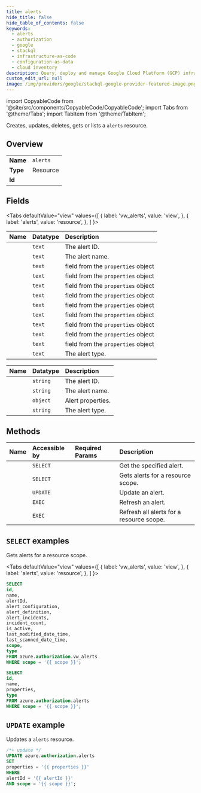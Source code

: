 ```yaml
---
title: alerts
hide_title: false
hide_table_of_contents: false
keywords:
  - alerts
  - authorization
  - google
  - stackql
  - infrastructure-as-code
  - configuration-as-data
  - cloud inventory
description: Query, deploy and manage Google Cloud Platform (GCP) infrastructure and resources using SQL
custom_edit_url: null
image: /img/providers/google/stackql-google-provider-featured-image.png
---
```


import CopyableCode from '@site/src/components/CopyableCode/CopyableCode';
import Tabs from '@theme/Tabs';
import TabItem from '@theme/TabItem';

Creates, updates, deletes, gets or lists a <code>alerts</code> resource.

## Overview
<table><tbody>
<tr><td><b>Name</b></td><td><code>alerts</code></td></tr>
<tr><td><b>Type</b></td><td>Resource</td></tr>
<tr><td><b>Id</b></td><td><CopyableCode code="azure.authorization.alerts" /></td></tr>
</tbody></table>

## Fields
<Tabs
    defaultValue="view"
    values={[
        { label: 'vw_alerts', value: 'view', },
        { label: 'alerts', value: 'resource', },
    ]
}>
<TabItem value="view">

| Name | Datatype | Description |
|:-----|:---------|:------------|
| <CopyableCode code="id" /> | `text` | The alert ID. |
| <CopyableCode code="name" /> | `text` | The alert name. |
| <CopyableCode code="alertId" /> | `text` | field from the `properties` object |
| <CopyableCode code="alert_configuration" /> | `text` | field from the `properties` object |
| <CopyableCode code="alert_definition" /> | `text` | field from the `properties` object |
| <CopyableCode code="alert_incidents" /> | `text` | field from the `properties` object |
| <CopyableCode code="incident_count" /> | `text` | field from the `properties` object |
| <CopyableCode code="is_active" /> | `text` | field from the `properties` object |
| <CopyableCode code="last_modified_date_time" /> | `text` | field from the `properties` object |
| <CopyableCode code="last_scanned_date_time" /> | `text` | field from the `properties` object |
| <CopyableCode code="scope" /> | `text` | field from the `properties` object |
| <CopyableCode code="type" /> | `text` | The alert type. |
</TabItem>
<TabItem value="resource">

| Name | Datatype | Description |
|:-----|:---------|:------------|
| <CopyableCode code="id" /> | `string` | The alert ID. |
| <CopyableCode code="name" /> | `string` | The alert name. |
| <CopyableCode code="properties" /> | `object` | Alert properties. |
| <CopyableCode code="type" /> | `string` | The alert type. |
</TabItem></Tabs>

## Methods
| Name | Accessible by | Required Params | Description |
|:-----|:--------------|:----------------|:------------|
| <CopyableCode code="get" /> | `SELECT` | <CopyableCode code="alertId, scope" /> | Get the specified alert. |
| <CopyableCode code="list_for_scope" /> | `SELECT` | <CopyableCode code="scope" /> | Gets alerts for a resource scope. |
| <CopyableCode code="update" /> | `UPDATE` | <CopyableCode code="alertId, scope" /> | Update an alert. |
| <CopyableCode code="refresh" /> | `EXEC` | <CopyableCode code="alertId, scope" /> | Refresh an alert. |
| <CopyableCode code="refresh_all" /> | `EXEC` | <CopyableCode code="scope" /> | Refresh all alerts for a resource scope. |

## `SELECT` examples

Gets alerts for a resource scope.

<Tabs
    defaultValue="view"
    values={[
        { label: 'vw_alerts', value: 'view', },
        { label: 'alerts', value: 'resource', },
    ]
}>
<TabItem value="view">

```sql
SELECT
id,
name,
alertId,
alert_configuration,
alert_definition,
alert_incidents,
incident_count,
is_active,
last_modified_date_time,
last_scanned_date_time,
scope,
type
FROM azure.authorization.vw_alerts
WHERE scope = '{{ scope }}';
```
</TabItem>
<TabItem value="resource">


```sql
SELECT
id,
name,
properties,
type
FROM azure.authorization.alerts
WHERE scope = '{{ scope }}';
```
</TabItem></Tabs>


## `UPDATE` example

Updates a <code>alerts</code> resource.

```sql
/*+ update */
UPDATE azure.authorization.alerts
SET 
properties = '{{ properties }}'
WHERE 
alertId = '{{ alertId }}'
AND scope = '{{ scope }}';
```
